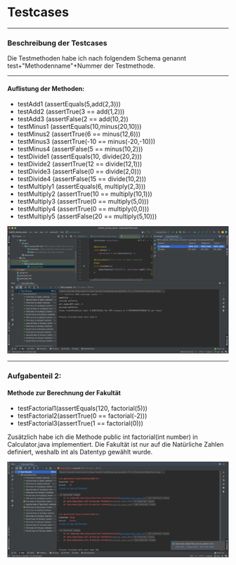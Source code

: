 ﻿# Testcases
___
### Beschreibung der Testcases
Die Testmethoden habe ich nach folgendem Schema genannt test+"Methodenname"+Nummer der Testmethode.
___
#### Auflistung der Methoden:
+ testAdd1 (assertEquals(5,add(2,3)))
+ testAdd2 (assertTrue(3 == add(1,2)))
+ testAdd3 (assertFalse(2 == add(10,2))
+ testMinus1 (assertEquals(10,minus(20,10)))
+ testMinus2 (assertTrue(6 == minus(12,6)))
+ testMinus3 (assertTrue(-10 == minus(-20,-10)))
+ testMinus4 (assertFalse(5 == minus(10,2)))
+ testDivide1 (assertEquals(10, divide(20,2)))
+ testDivide2 (assertTrue(12 == divide(12,1)))
+ testDivide3 (assertFalse(0 == divide(2,0)))
+ testDivide4 (assertFalse(15 == divide(10,2)))
+ testMultiply1 (assertEquals(6, multiply(2,3)))
+ testMultiply2 (assertTrue(10 == multiply(10,1)))
+ testMultiply3 (assertTrue(0 == multiply(5,0)))
+ testMultiply4 (assertTrue(0 == multiply(0,0)))
+ testMultiply5 (assertFalse(20 == multiply(5,10)))

![](resources/images/ex4_1.png)
___
### Aufgabenteil 2:
#### Methode zur Berechnung der Fakultät
+ testFactorial1(assertEquals(120, factorial(5)))
+ testFactorial2(assertTrue(0 == factorial(-2)))
+ testFactorial3(assertTrue(1 == factorial(0)))

Zusätzlich habe ich die Methode public int factorial(int number) in Calculator.java implementiert.
Die Fakultät ist nur auf die Natürliche Zahlen definiert, weshalb int als Datentyp gewählt wurde.

![](resources/images/ex4_2.png)